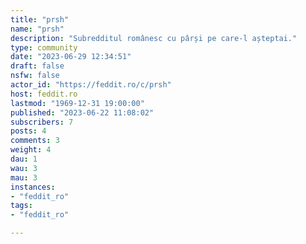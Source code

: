 ```yaml
---
title: "prsh" 
name: "prsh"
description: "Subredditul românesc cu pârși pe care-l așteptai."
type: community
date: "2023-06-29 12:34:51"
draft: false
nsfw: false
actor_id: "https://feddit.ro/c/prsh"
host: feddit.ro
lastmod: "1969-12-31 19:00:00"
published: "2023-06-22 11:08:02"
subscribers: 7
posts: 4
comments: 3
weight: 4
dau: 1
wau: 3
mau: 3
instances:
- "feddit_ro"
tags: 
- "feddit_ro"

---
```

